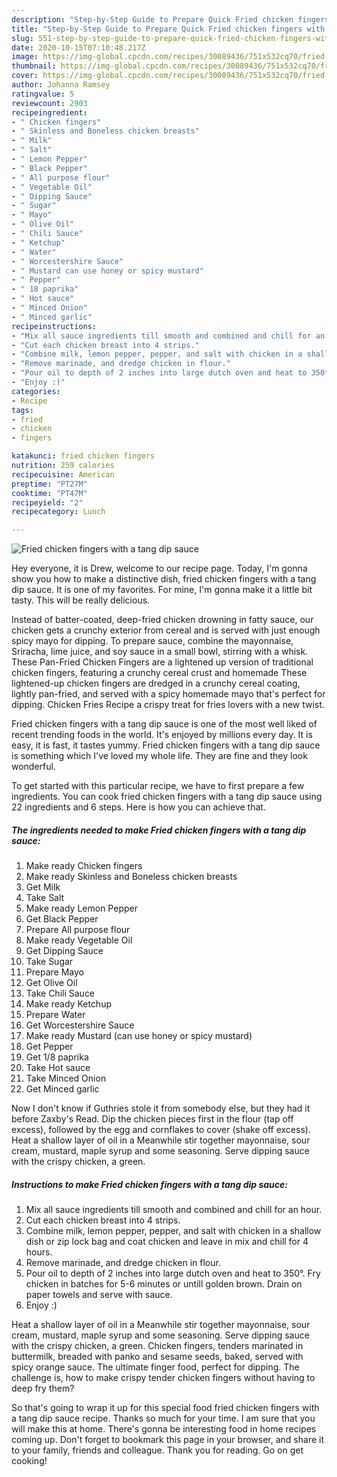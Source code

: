 ```yaml
---
description: "Step-by-Step Guide to Prepare Quick Fried chicken fingers with a tang dip sauce"
title: "Step-by-Step Guide to Prepare Quick Fried chicken fingers with a tang dip sauce"
slug: 551-step-by-step-guide-to-prepare-quick-fried-chicken-fingers-with-a-tang-dip-sauce
date: 2020-10-15T07:10:48.217Z
image: https://img-global.cpcdn.com/recipes/30089436/751x532cq70/fried-chicken-fingers-with-a-tang-dip-sauce-recipe-main-photo.jpg
thumbnail: https://img-global.cpcdn.com/recipes/30089436/751x532cq70/fried-chicken-fingers-with-a-tang-dip-sauce-recipe-main-photo.jpg
cover: https://img-global.cpcdn.com/recipes/30089436/751x532cq70/fried-chicken-fingers-with-a-tang-dip-sauce-recipe-main-photo.jpg
author: Johanna Ramsey
ratingvalue: 5
reviewcount: 2903
recipeingredient:
- " Chicken fingers"
- " Skinless and Boneless chicken breasts"
- " Milk"
- " Salt"
- " Lemon Pepper"
- " Black Pepper"
- " All purpose flour"
- " Vegetable Oil"
- " Dipping Sauce"
- " Sugar"
- " Mayo"
- " Olive Oil"
- " Chili Sauce"
- " Ketchup"
- " Water"
- " Worcestershire Sauce"
- " Mustard can use honey or spicy mustard"
- " Pepper"
- " 18 paprika"
- " Hot sauce"
- " Minced Onion"
- " Minced garlic"
recipeinstructions:
- "Mix all sauce ingredients till smooth and combined and chill for an hour."
- "Cut each chicken breast into 4 strips."
- "Combine milk, lemon pepper, pepper, and salt with chicken in a shallow dish or zip lock bag and coat chicken and leave in mix and chill for 4 hours."
- "Remove marinade, and dredge chicken in flour."
- "Pour oil to depth of 2 inches into large dutch oven and heat to 350°. Fry chicken in batches for 5-6 minutes or untill golden brown. Drain on paper towels and serve with sauce."
- "Enjoy :)"
categories:
- Recipe
tags:
- fried
- chicken
- fingers

katakunci: fried chicken fingers 
nutrition: 259 calories
recipecuisine: American
preptime: "PT27M"
cooktime: "PT47M"
recipeyield: "2"
recipecategory: Lunch

---
```



![Fried chicken fingers with a tang dip sauce](https://img-global.cpcdn.com/recipes/30089436/751x532cq70/fried-chicken-fingers-with-a-tang-dip-sauce-recipe-main-photo.jpg)

Hey everyone, it is Drew, welcome to our recipe page. Today, I'm gonna show you how to make a distinctive dish, fried chicken fingers with a tang dip sauce. It is one of my favorites. For mine, I'm gonna make it a little bit tasty. This will be really delicious.

Instead of batter-coated, deep-fried chicken drowning in fatty sauce, our chicken gets a crunchy exterior from cereal and is served with just enough spicy mayo for dipping. To prepare sauce, combine the mayonnaise, Sriracha, lime juice, and soy sauce in a small bowl, stirring with a whisk. These Pan-Fried Chicken Fingers are a lightened up version of traditional chicken fingers, featuring a crunchy cereal crust and homemade These lightened-up chicken fingers are dredged in a crunchy cereal coating, lightly pan-fried, and served with a spicy homemade mayo that&#39;s perfect for dipping. Chicken Fries Recipe a crispy treat for fries lovers with a new twist.

Fried chicken fingers with a tang dip sauce is one of the most well liked of recent trending foods in the world. It's enjoyed by millions every day. It is easy, it is fast, it tastes yummy. Fried chicken fingers with a tang dip sauce is something which I've loved my whole life. They are fine and they look wonderful.


To get started with this particular recipe, we have to first prepare a few ingredients. You can cook fried chicken fingers with a tang dip sauce using 22 ingredients and 6 steps. Here is how you can achieve that.

<!--inarticleads1-->

##### The ingredients needed to make Fried chicken fingers with a tang dip sauce:

1. Make ready  Chicken fingers
1. Make ready  Skinless and Boneless chicken breasts
1. Get  Milk
1. Take  Salt
1. Make ready  Lemon Pepper
1. Get  Black Pepper
1. Prepare  All purpose flour
1. Make ready  Vegetable Oil
1. Get  Dipping Sauce
1. Take  Sugar
1. Prepare  Mayo
1. Get  Olive Oil
1. Take  Chili Sauce
1. Make ready  Ketchup
1. Prepare  Water
1. Get  Worcestershire Sauce
1. Make ready  Mustard (can use honey or spicy mustard)
1. Get  Pepper
1. Get  1/8 paprika
1. Take  Hot sauce
1. Take  Minced Onion
1. Get  Minced garlic


Now I don&#39;t know if Guthries stole it from somebody else, but they had it before Zaxby&#39;s Read. Dip the chicken pieces first in the flour (tap off excess), followed by the egg and cornflakes to cover (shake off excess). Heat a shallow layer of oil in a Meanwhile stir together mayonnaise, sour cream, mustard, maple syrup and some seasoning. Serve dipping sauce with the crispy chicken, a green. 

<!--inarticleads2-->

##### Instructions to make Fried chicken fingers with a tang dip sauce:

1. Mix all sauce ingredients till smooth and combined and chill for an hour.
1. Cut each chicken breast into 4 strips.
1. Combine milk, lemon pepper, pepper, and salt with chicken in a shallow dish or zip lock bag and coat chicken and leave in mix and chill for 4 hours.
1. Remove marinade, and dredge chicken in flour.
1. Pour oil to depth of 2 inches into large dutch oven and heat to 350°. Fry chicken in batches for 5-6 minutes or untill golden brown. Drain on paper towels and serve with sauce.
1. Enjoy :)


Heat a shallow layer of oil in a Meanwhile stir together mayonnaise, sour cream, mustard, maple syrup and some seasoning. Serve dipping sauce with the crispy chicken, a green. Chicken fingers, tenders marinated in buttermilk, breaded with panko and sesame seeds, baked, served with spicy orange sauce. The ultimate finger food, perfect for dipping. The challenge is, how to make crispy tender chicken fingers without having to deep fry them? 

So that's going to wrap it up for this special food fried chicken fingers with a tang dip sauce recipe. Thanks so much for your time. I am sure that you will make this at home. There's gonna be interesting food in home recipes coming up. Don't forget to bookmark this page in your browser, and share it to your family, friends and colleague. Thank you for reading. Go on get cooking!
